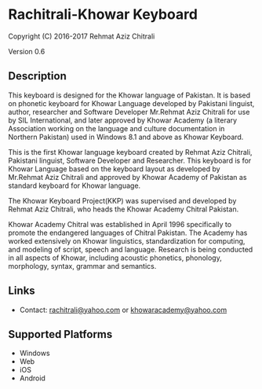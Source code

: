 Rachitrali-Khowar Keyboard
==========================

Copyright (C) 2016-2017 Rehmat Aziz Chitrali

Version 0.6

Description
-----------

This keyboard is designed for the Khowar language of Pakistan. It is based on phonetic keyboard for Khowar Language
developed by Pakistani linguist, author, researcher and Software Developer Mr.Rehmat Aziz Chitrali for
use by SIL International, and later approved by Khowar Academy (a literary Association working on the
language and culture documentation in Northern Pakistan) used in Windows 8.1 and above as Khowar Keyboard.

This is the first Khowar language keyboard created by Rehmat Aziz Chitrali, Pakistani linguist,
Software Developer and Researcher. This keyboard is for Khowar Language based on the keyboard layout
as developed by Mr.Rehmat Aziz Chitrali and approved by Khowar Academy of Pakistan as standard keyboard
for Khowar language.

The Khowar Keyboard Project(KKP) was supervised and developed by Rehmat Aziz Chitrali, who heads the
Khowar Academy Chitral Pakistan.

Khowar Academy Chitral was established in April 1996 specifically to promote the endangered languages
of Chitral Pakistan. The Academy has worked extensively on Khowar linguistics, standardization for
computing, and modeling of script, speech and language. Research is being conducted in all aspects of
Khowar, including acoustic phonetics, phonology, morphology, syntax, grammar and semantics.

Links
-----

 * Contact: <rachitrali@yahoo.com> or <khowaracademy@yahoo.com>

Supported Platforms
-------------------
 * Windows
 * Web
 * iOS
 * Android
